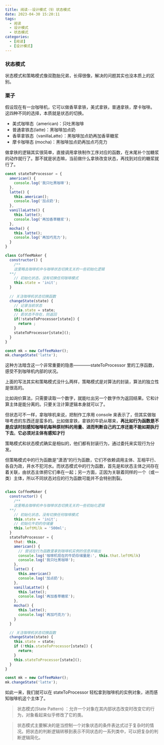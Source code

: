 ```yaml
---
title: 阅读--设计模式（9）状态模式
date: 2023-04-30 15:20:11
tags:
  - 阅读
  - 设计模式
  - 状态模式
categories:
  - [阅读]
  - [设计模式]
---
```


### 状态模式
状态模式和策略模式像双胞胎兄弟，长得很像，解决的问题其实也没本质上的区别。

### 栗子
假设现在有一台咖啡机，它可以做香草拿铁，美式拿铁，普通拿铁，摩卡咖啡。
这四种不同的选择，本质就是状态的切换。

- 美式咖啡态（american)：只吐黑咖啡
- 普通拿铁态(latte)：黑咖啡加点奶
- 香草拿铁态（vanillaLatte）：黑咖啡加点奶再加香草糖浆
- 摩卡咖啡态 (mocha)：黑咖啡加点奶再加点巧克力
  
做拿铁的逻辑其实很简单，直接调用拿铁制作工序对应的函数，在末尾补个加糖浆的动作就行了。那不就是状态嘛，当前做什么拿铁改变状态，再找到对应的糖浆就行了。

```js
const stateToProcessor = {
  american() {
    console.log('我只吐黑咖啡');    
  },
  latte() {
    this.american();
    console.log('加点奶');  
  },
  vanillaLatte() {
    this.latte();
    console.log('再加香草糖浆');
  },
  mocha() {
    this.latte();
    console.log('再加巧克力');
  }
}

class CoffeeMaker {
  constructor() {
    /**
    这里略去咖啡机中与咖啡状态切换无关的一些初始化逻辑
  **/
    // 初始化状态，没有切换任何咖啡模式
    this.state = 'init';
  }
  
  // 关注咖啡机状态切换函数
  changeState(state) {
    // 记录当前状态
    this.state = state;
    // 若状态不存在，则返回
    if(!stateToProcessor[state]) {
      return ;
    }
    stateToProcessor[state]();
  }
}

const mk = new CoffeeMaker();
mk.changeState('latte');
```

这种方法暗含这一个非常重要的隐患————stateToProcessor 里的工序函数，感受不到咖啡机内部的状况。

上面的写法其实和策略模式没什么两样，策略模式是对算法的封装，算法的独立性是很高的。

比如询价算法，只需要读取一个数字，就能吐出另一个数字作为返回结果。它和计算主体是能分离的。只要关注计算逻辑本身就可以了。

但状态可不一样，拿咖啡机来说，把制作工序用 console 来表示了，但其实做咖啡考虑的东西还是蛮多的。比如做拿铁，拿铁的牛奶从哪来，**再比如行为函数是不是应该时刻感知咖啡机每种原材料的用量、进而判断自己的工序还能不能如期执行下去**。**它必须对主体有感知才行**

策略模式和状态模式确实是相似的，他们都有封装行为，通过委托来实现行为分发。

但策略模式中的行为函数是”潇洒“的行为函数，它们不依赖调用主体、互相平行、各自为政，井水不犯河水。而状态模式中的行为函数，首先是和状态主体之间存在着关联，由状态主体把它们串在一起；另一方面，正因为关联着同样的一个（或一类）主体，所以不同状态对应的行为函数可能并不会特别割裂。
```js

class CoffeeMaker {
  constructor() {
    /**
    这里略去咖啡机中与咖啡状态切换无关的一些初始化逻辑
  **/
    // 初始化状态，没有切换任何咖啡模式
    this.state = 'init';
    // 初始化牛奶的存储量
    this.leftMilk = '500ml';
  }
  stateToProcessor = {
    that: this,
    american() {
      // 尝试在行为函数里拿到咖啡机实例的信息并输出
      console.log('咖啡机现在的牛奶存储量是:', this.that.leftMilk)
      console.log('我只吐黑咖啡');
    },
    latte() {
      this.american()
      console.log('加点奶');
    },
    vanillaLatte() {
      this.latte();
      console.log('再加香草糖浆');
    },
    mocha() {
      this.latte();
      console.log('再加巧克力');
    }
  }

  // 关注咖啡机状态切换函数
  changeState(state) {
    this.state = state;
    if (!this.stateToProcessor[state]) {
      return;
    }
    this.stateToProcessor[state]();
  }
}

const mk = new CoffeeMaker();
mk.changeState('latte');
```
如此一来，我们就可以在 stateToProcessor 轻松拿到咖啡机的实例对象，进而感知咖啡机这个主体了。

> 状态模式(State Pattern) ：允许一个对象在其内部状态改变时改变它的行为，对象看起来似乎修改了它的类。

> 状态模式主要解决的是当控制一个对象状态的条件表达式过于复杂时的情况。把状态的判断逻辑转移到表示不同状态的一系列类中，可以把复杂的判断逻辑简化。

